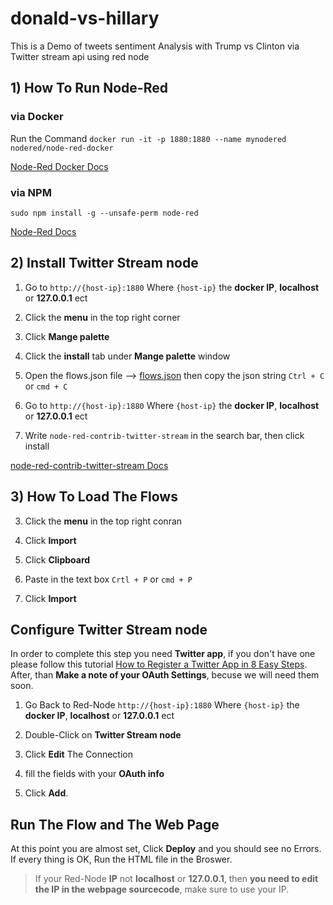 # donald-vs-hillary
This is a Demo of tweets sentiment Analysis with Trump vs Clinton via Twitter stream api using red node

## 1) How To Run Node-Red

### via Docker

Run the Command `docker run -it -p 1880:1880 --name mynodered nodered/node-red-docker`

[Node-Red Docker Docs](http://nodered.org/docs/platforms/docker)

### via NPM

`sudo npm install -g --unsafe-perm node-red`

[Node-Red Docs](http://nodered.org/docs/getting-started/installation) 

## 2) Install Twitter Stream node

1. Go to `http://{host-ip}:1880` 
Where `{host-ip}` the **docker IP**, **localhost** or **127.0.0.1** ect

2. Click the **menu** in the top right corner 

3. Click **Mange palette**

4. Click the **install** tab under **Mange palette** window


1. Open the flows.json file --> [flows.json](https://raw.githubusercontent.com/Khalid-Nowaf/donald-vs-hillary/master/flows.js) then copy the json string `Ctrl + C` or `cmd + C`

2. Go to `http://{host-ip}:1880` 
Where `{host-ip}` the **docker IP**, **localhost** or **127.0.0.1** ect

5. Write `node-red-contrib-twitter-stream` in the search bar, then click install

[node-red-contrib-twitter-stream Docs](http://flows.nodered.org/node/node-red-contrib-twitter-stream)


## 3) How To Load The Flows
3. Click the **menu** in the top right conran

4. Click  **Import**

5. Click **Clipboard**

6. Paste in the text box `Crtl + P` or `cmd + P`

7. Click **Import**


## Configure Twitter Stream node

In order to complete this step you need **Twitter app**, if you don't have one please follow this tutorial [How to Register a Twitter App in 8 Easy Steps](https://iag.me/socialmedia/how-to-create-a-twitter-app-in-8-easy-steps/). 
After, than **Make a note of your OAuth Settings**, becuse we will need them soon.

1. Go Back to Red-Node `http://{host-ip}:1880` 
Where `{host-ip}` the **docker IP**, **localhost** or **127.0.0.1** ect

2. Double-Click on **Twitter Stream node**

3. Click **Edit** The Connection

4. fill the fields with your **OAuth info**

5. Click **Add**.

## Run The Flow and The Web Page 

At this point you are almost set, Click **Deploy** and you should see no Errors. If every thing is OK, Run the HTML file in the Broswer.

> If your Red-Node **IP** not **localhost** or **127.0.0.1**, then **you need to edit the IP in the webpage sourcecode**, make sure to use your IP.
